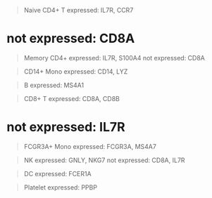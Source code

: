 >Naive CD4+ T
expressed: IL7R, CCR7
# not expressed: CD8A

>Memory CD4+
expressed: IL7R, S100A4
not expressed: CD8A

>CD14+ Mono
expressed: CD14, LYZ

>B
expressed: MS4A1

>CD8+ T
expressed: CD8A, CD8B
# not expressed: IL7R

>FCGR3A+ Mono
expressed: FCGR3A, MS4A7

>NK
expressed: GNLY, NKG7
not expressed: CD8A, IL7R

>DC
expressed: FCER1A

>Platelet
expressed: PPBP
